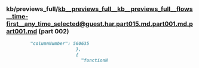 ### kb/previews_full/kb__previews_full__kb__previews_full__flows__time-first__any_time_selected@guest.har.part015.md.part001.md.part001.md (part 002)

```md
         "columnNumber": 560635
                          },
                          {
                            "functionN
```

```
